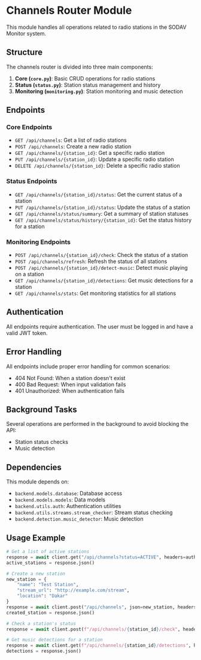 # Channels Router Module

This module handles all operations related to radio stations in the SODAV Monitor system.

## Structure

The channels router is divided into three main components:

1. **Core (`core.py`)**: Basic CRUD operations for radio stations
2. **Status (`status.py`)**: Station status management and history
3. **Monitoring (`monitoring.py`)**: Station monitoring and music detection

## Endpoints

### Core Endpoints

- `GET /api/channels`: Get a list of radio stations
- `POST /api/channels`: Create a new radio station
- `GET /api/channels/{station_id}`: Get a specific radio station
- `PUT /api/channels/{station_id}`: Update a specific radio station
- `DELETE /api/channels/{station_id}`: Delete a specific radio station

### Status Endpoints

- `GET /api/channels/{station_id}/status`: Get the current status of a station
- `PUT /api/channels/{station_id}/status`: Update the status of a station
- `GET /api/channels/status/summary`: Get a summary of station statuses
- `GET /api/channels/status/history/{station_id}`: Get the status history for a station

### Monitoring Endpoints

- `POST /api/channels/{station_id}/check`: Check the status of a station
- `POST /api/channels/refresh`: Refresh the status of all stations
- `POST /api/channels/{station_id}/detect-music`: Detect music playing on a station
- `GET /api/channels/{station_id}/detections`: Get music detections for a station
- `GET /api/channels/stats`: Get monitoring statistics for all stations

## Authentication

All endpoints require authentication. The user must be logged in and have a valid JWT token.

## Error Handling

All endpoints include proper error handling for common scenarios:

- 404 Not Found: When a station doesn't exist
- 400 Bad Request: When input validation fails
- 401 Unauthorized: When authentication fails

## Background Tasks

Several operations are performed in the background to avoid blocking the API:

- Station status checks
- Music detection

## Dependencies

This module depends on:

- `backend.models.database`: Database access
- `backend.models.models`: Data models
- `backend.utils.auth`: Authentication utilities
- `backend.utils.streams.stream_checker`: Stream status checking
- `backend.detection.music_detector`: Music detection

## Usage Example

```python
# Get a list of active stations
response = await client.get("/api/channels?status=ACTIVE", headers=auth_headers)
active_stations = response.json()

# Create a new station
new_station = {
    "name": "Test Station",
    "stream_url": "http://example.com/stream",
    "location": "Dakar"
}
response = await client.post("/api/channels", json=new_station, headers=auth_headers)
created_station = response.json()

# Check a station's status
response = await client.post(f"/api/channels/{station_id}/check", headers=auth_headers)

# Get music detections for a station
response = await client.get(f"/api/channels/{station_id}/detections", headers=auth_headers)
detections = response.json()
``` 
